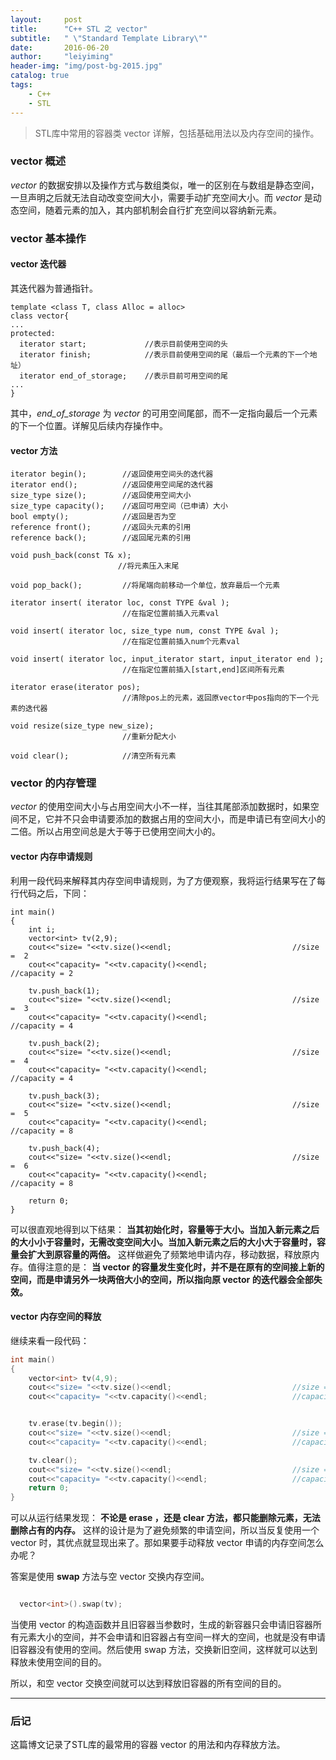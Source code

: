 ```yaml
---
layout:     post
title:      "C++ STL 之 vector"
subtitle:   " \"Standard Template Library\""
date:       2016-06-20
author:     "leiyiming"
header-img: "img/post-bg-2015.jpg"
catalog: true
tags:
    - C++
    - STL
---
```


> STL库中常用的容器类 vector 详解，包括基础用法以及内存空间的操作。

### vector 概述

*vector* 的数据安排以及操作方式与数组类似，唯一的区别在与数组是静态空间，一旦声明之后就无法自动改变空间大小，需要手动扩充空间大小。而 *vector* 是动态空间，随着元素的加入，其内部机制会自行扩充空间以容纳新元素。

### vector 基本操作

#### vector 迭代器

其迭代器为普通指针。

```
template <class T, class Alloc = alloc>
class vector{
...
protected:
  iterator start;             //表示目前使用空间的头
  iterator finish;            //表示目前使用空间的尾（最后一个元素的下一个地址）
  iterator end_of_storage;    //表示目前可用空间的尾
...
}
```

其中，*end_of_storage* 为 *vector* 的可用空间尾部，而不一定指向最后一个元素的下一个位置。详解见后续内存操作中。

#### vector 方法

```
iterator begin();        //返回使用空间头的迭代器
iterator end();          //返回使用空间尾的迭代器
size_type size();        //返回使用空间大小
size_type capacity();    //返回可用空间（已申请）大小
bool empty();            //返回是否为空
reference front();       //返回头元素的引用
reference back();        //返回尾元素的引用

void push_back(const T& x);  
                        //将元素压入末尾
                        
void pop_back();         //将尾端向前移动一个单位，放弃最后一个元素

iterator insert( iterator loc, const TYPE &val );
                         //在指定位置前插入元素val

void insert( iterator loc, size_type num, const TYPE &val );
                         //在指定位置前插入num个元素val

void insert( iterator loc, input_iterator start, input_iterator end );
                         //在指定位置前插入[start,end]区间所有元素

iterator erase(iterator pos);
                         //清除pos上的元素，返回原vector中pos指向的下一个元素的迭代器

void resize(size_type new_size);
                         //重新分配大小

void clear();            //清空所有元素
```

### vector 的内存管理

*vector* 的使用空间大小与占用空间大小不一样，当往其尾部添加数据时，如果空间不足，它并不只会申请要添加的数据占用的空间大小，而是申请已有空间大小的二倍。所以占用空间总是大于等于已使用空间大小的。

#### vector 内存申请规则

利用一段代码来解释其内存空间申请规则，为了方便观察，我将运行结果写在了每行代码之后，下同：

```
int main()
{
	int i;
	vector<int> tv(2,9);
	cout<<"size= "<<tv.size()<<endl;                           //size =  2
	cout<<"capacity= "<<tv.capacity()<<endl;                   //capacity = 2

	tv.push_back(1);
	cout<<"size= "<<tv.size()<<endl;                           //size =  3
	cout<<"capacity= "<<tv.capacity()<<endl;                   //capacity = 4

	tv.push_back(2);
	cout<<"size= "<<tv.size()<<endl;                           //size =  4
	cout<<"capacity= "<<tv.capacity()<<endl;                   //capacity = 4

	tv.push_back(3);
	cout<<"size= "<<tv.size()<<endl;                           //size =  5
	cout<<"capacity= "<<tv.capacity()<<endl;                   //capacity = 8

	tv.push_back(4);
	cout<<"size= "<<tv.size()<<endl;                           //size =  6
	cout<<"capacity= "<<tv.capacity()<<endl;                   //capacity = 8

	return 0;
}
```

可以很直观地得到以下结果： **当其初始化时，容量等于大小。当加入新元素之后的大小小于容量时，无需改变空间大小。当加入新元素之后的大小大于容量时，容量会扩大到原容量的两倍。** 这样做避免了频繁地申请内存，移动数据，释放原内存。值得注意的是： **当 vector 的容量发生变化时，并不是在原有的空间接上新的空间，而是申请另外一块两倍大小的空间，所以指向原 vector 的迭代器会全部失效。**

#### vector 内存空间的释放

继续来看一段代码：

```C++
int main()
{
	vector<int> tv(4,9);
	cout<<"size= "<<tv.size()<<endl;                           //size =  4
	cout<<"capacity= "<<tv.capacity()<<endl;                   //capacity = 4


	tv.erase(tv.begin());
	cout<<"size= "<<tv.size()<<endl;                           //size =  3
	cout<<"capacity= "<<tv.capacity()<<endl;                   //capacity = 4

	tv.clear();
	cout<<"size= "<<tv.size()<<endl;                           //size =  0
	cout<<"capacity= "<<tv.capacity()<<endl;                   //capacity = 4
	return 0;
}
```

可以从运行结果发现： **不论是 erase ，还是 clear 方法，都只能删除元素，无法删除占有的内存。** 这样的设计是为了避免频繁的申请空间，所以当反复使用一个 vector 时，其优点就显现出来了。那如果要手动释放 vector 申请的内存空间怎么办呢？

答案是使用 **swap** 方法与空 vector 交换内存空间。

```C++

  vector<int>().swap(tv);

```

当使用 vector 的构造函数并且旧容器当参数时，生成的新容器只会申请旧容器所有元素大小的空间，并不会申请和旧容器占有空间一样大的空间，也就是没有申请旧容器没有使用的空间。然后使用 swap 方法，交换新旧空间，这样就可以达到释放未使用空间的目的。

所以，和空 vector 交换空间就可以达到释放旧容器的所有空间的目的。

---

### 后记

这篇博文记录了STL库的最常用的容器 vector 的用法和内存释放方法。
